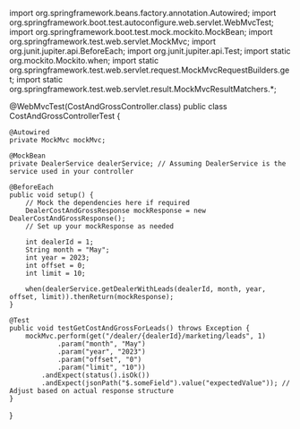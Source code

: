 import org.springframework.beans.factory.annotation.Autowired;
import org.springframework.boot.test.autoconfigure.web.servlet.WebMvcTest;
import org.springframework.boot.test.mock.mockito.MockBean;
import org.springframework.test.web.servlet.MockMvc;
import org.junit.jupiter.api.BeforeEach;
import org.junit.jupiter.api.Test;
import static org.mockito.Mockito.when;
import static org.springframework.test.web.servlet.request.MockMvcRequestBuilders.get;
import static org.springframework.test.web.servlet.result.MockMvcResultMatchers.*;

@WebMvcTest(CostAndGrossController.class)
public class CostAndGrossControllerTest {

    @Autowired
    private MockMvc mockMvc;

    @MockBean
    private DealerService dealerService; // Assuming DealerService is the service used in your controller

    @BeforeEach
    public void setup() {
        // Mock the dependencies here if required
        DealerCostAndGrossResponse mockResponse = new DealerCostAndGrossResponse();
        // Set up your mockResponse as needed

        int dealerId = 1;
        String month = "May";
        int year = 2023;
        int offset = 0;
        int limit = 10;

        when(dealerService.getDealerWithLeads(dealerId, month, year, offset, limit)).thenReturn(mockResponse);
    }

    @Test
    public void testGetCostAndGrossForLeads() throws Exception {
        mockMvc.perform(get("/dealer/{dealerId}/marketing/leads", 1)
                .param("month", "May")
                .param("year", "2023")
                .param("offset", "0")
                .param("limit", "10"))
            .andExpect(status().isOk())
            .andExpect(jsonPath("$.someField").value("expectedValue")); // Adjust based on actual response structure
    }
}

